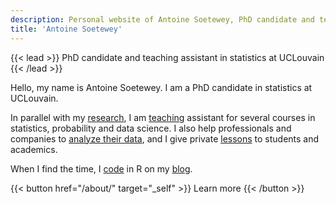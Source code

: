 ```yaml
---
description: Personal website of Antoine Soetewey, PhD candidate and teaching assistant in statistics at UCLouvain
title: 'Antoine Soetewey'
---
```


{{< lead >}}
PhD candidate and teaching assistant in statistics at UCLouvain
{{< /lead >}}

Hello, my name is Antoine Soetewey. I am a PhD candidate in statistics at UCLouvain.

In parallel with my [research](/research/), I am [teaching](/teaching/) assistant for several courses in statistics, probability and data science. I also help professionals and companies to [analyze their data](https://datanalyze.be/), and I give private [lessons](https://easystat.be/) to students and academics.

When I find the time, I [code](/software/) in R on my [blog](https://statsandr.com/).

{{< button href="/about/" target="_self" >}}
Learn more
{{< /button >}}
